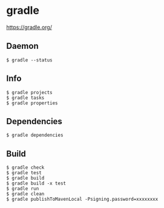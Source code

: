 # gradle

<https://gradle.org/>

## Daemon

```console
$ gradle --status
```

## Info

```console
$ gradle projects
$ gradle tasks
$ gradle properties
```

## Dependencies

```console
$ gradle dependencies
```

## Build

```console
$ gradle check
$ gradle test
$ gradle build
$ gradle build -x test
$ gradle run
$ gradle clean
$ gradle publishToMavenLocal -Psigning.password=xxxxxxxx
```
